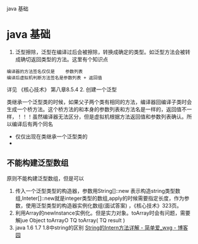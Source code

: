 java 基础

# java 基础
1. 泛型擦除，泛型在编译过后会被擦除，转换成确定的类型。如泛型方法会被转成确切返回类型的方法。这里有个知识点
```
编译器的方法签名仅仅是    参数列表
编译后虚拟机判断方法签名是参数列表 + 返回值
```
详见 《核心技术》 第八章8.5.4
2. 创建一个泛型 

类继承一个泛型类的时候，如果父子两个类有相同的方法，编译器回编译子类时会生成一个桥方法。这个桥方法的和本身的参数列表和方法名是一样的，返回值不一样，！！！虽然编译器无法区分，但是虚拟机根据方法返回值和参数列表确认。所以编译后有两个同名

* 仅仅出现在类继承一个泛型类的
* 
## 不能构建泛型数组

原则不能构建泛型数组，但是可以
1. 传入一个泛型类型的构造器，参数用String[]::new 表示构造string类型数组,Inteter[]::new就是integer类型的数组,apply的时候需要指定长度，作为参数，使用泛型类型的构造器实例化数组(面试答案) ，《核心技术》323页。
2. 利用Array的newInstance实例化。但是实力对象。toArray时会有问题，需要解jue 
Object toArrayO 
TQ toArray( TQ result )
3. java 1.6 1.7 1.8中string的区别 
[String的Intern方法详解 - 简单爱_wxg - 博客园](../undefined)

